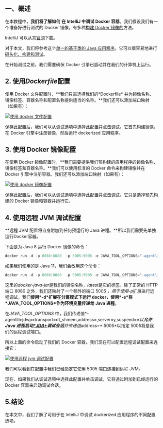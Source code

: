 ## 一、概述

在本教程中，**我们将了解如何** **在 IntelliJ 中调试 Docker 容器**。我们假设我们有一个准备好进行测试的 Docker 镜像。有多种[构建 Docker 镜像的](https://www.baeldung.com/spring-boot-docker-images)方法。

IntelliJ 可以从其[官网](https://www.jetbrains.com/idea/download)下载。

对于本文，我们将参考这个[单一的基于类的 Java 应用程序](https://github.com/eugenp/tutorials/tree/master/docker-modules/docker-java-jar)。它可以很容易地进行[码头化、构建和测试](https://www.baeldung.com/java-dockerize-app)。

在开始测试之前，我们需要确保 Docker 引擎已启动并在我们的计算机上运行。

## 2. 使用*Dockerfile*配置

使用 Docker 文件配置时，**我们只需选择我们的\*Dockerfile\* 并为镜像名称、镜像标签、容器名称和配置名称提供适当的名称。**我们还可以添加端口映射（如果有）：

[![使用 docker 文件配置](https://www.baeldung.com/wp-content/uploads/2022/08/configuration-using-docker-file.png)](https://www.baeldung.com/wp-content/uploads/2022/08/configuration-using-docker-file.png)

保存此配置后，我们可以从调试选项中选择此配置并点击调试。它首先构建镜像，在 Docker 引擎中注册镜像，然后运行 dockerized 应用程序。

## 3. 使用 Docker 镜像配置

在使用 Docker 镜像配置时，**我们需要提供我们预构建的应用程序的镜像名称、镜像标签和容器名称。**我们可以使用标准的 Docker 命令来构建镜像并在 Docker 引擎中注册容器。我们还可以添加端口映射（如果有）：

[![使用 docker 镜像配置](https://www.baeldung.com/wp-content/uploads/2022/08/configuration-using-docker-image.png)](https://www.baeldung.com/wp-content/uploads/2022/08/configuration-using-docker-image.png)

保存此配置后，我们可以从调试选项中选择此配置并点击调试。它只是选择预先构建的 Docker 镜像和容器并运行它。

## 4. 使用远程 JVM 调试配置

**远程 JVM 配置将自身附加到任何预运行的 Java 进程。**所以我们需要先单独运行Docker容器。

下面是为 Java 8 运行 Docker 镜像的命令：

```java
docker run -d -p 8080:8080  -p 5005:5005 -e JAVA_TOOL_OPTIONS="-agentlib:jdwp=transport=dt_socket,address=5005,server=y,suspend=n" docker-java-jar:latest复制
```

如果我们使用的是 Java 11，我们会改用这个命令：

```java
docker run -d -p 8080:8080  -p 5005:5005 -e JAVA_TOOL_OPTIONS="-agentlib:jdwp=transport=dt_socket,address=*:5005,server=y,suspend=n" docker-java-jar:latest复制
```

这里的*docker-java-jar*是我们的镜像名称，*latest*是它的标签。除了正常的 HTTP 端口 8080 之外，我们还映射了一个额外的端口 5005 *，*用于使用*-p*扩展进行远程调试。我们**使用\*-d\*扩展在分离模式下运行 docker，使用\*-e\*将\*JAVA_TOOL_OPTIONS\*作为环境变量传递给 Java 进程**。

在*JAVA_TOOL_OPTIONS* 中，我们传递值*-agentlib:jdwp=transport=dt_shmem,address=,server=y,suspend=n*以**允许 Java 进程启动[\*JDB\*](https://www.tutorialspoint.com/jdb/jdb_quick_guide.htm)调试会话**并传递值*address=\*:5005*以指定 5005将是我们的远程调试端口。

所以上面的命令启动了我们的 Docker 容器，我们现在可以配置远程调试配置来连接它：

[![使用远程 jvm 调试配置](https://www.baeldung.com/wp-content/uploads/2022/08/configuration-using-remote-jvm-debug.png)](https://www.baeldung.com/wp-content/uploads/2022/08/configuration-using-remote-jvm-debug.png)

我们可以看到在配置中我们已经指定它使用 5005 端口连接到远程 JVM。

现在，如果我们从调试选项中选择此配置并单击调试，它将通过附加到已经运行的 Docker 容器来启动调试会话。

## 5.结论

在本文中，我们了解了可用于在 IntelliJ 中调试 dockerized 应用程序的不同配置选项。